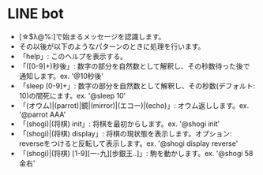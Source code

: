 LINE bot
======

* [☆$λ@%:]で始まるメッセージを認識します。
* その以後が以下のようなパターンのときに処理を行います。
* 「help」: このヘルプを表示する。
* 「(\[0-9\]+)秒後」:  数字の部分を自然数として解釈し、その秒数待った後で通知します。ex. '@10秒後'
* 「sleep \[0-9\]+」:  数字の部分を自然数として解釈し、その秒数(デフォルト: 10)の間死にます。ex. '@sleep 10'
* 「(オウム)|(parrot)|鏡|(mirror)|(エコー)|(echo)」: オウム返しします。ex. '@parrot AAA'
* 「(shogi)|(将棋) init」: 将棋を最初からします。ex. '@shogi init'
* 「(shogi)|(将棋) display」: 将棋の現状態を表示します。オプション: reverseをつけると反転して表示します。ex. '@shogi display reverse'
* 「(shogi)|(将棋) \[1-9\]\[一-九\]\[歩銀王..\]」: 駒を動かします。ex. '@shogi 58金右'
